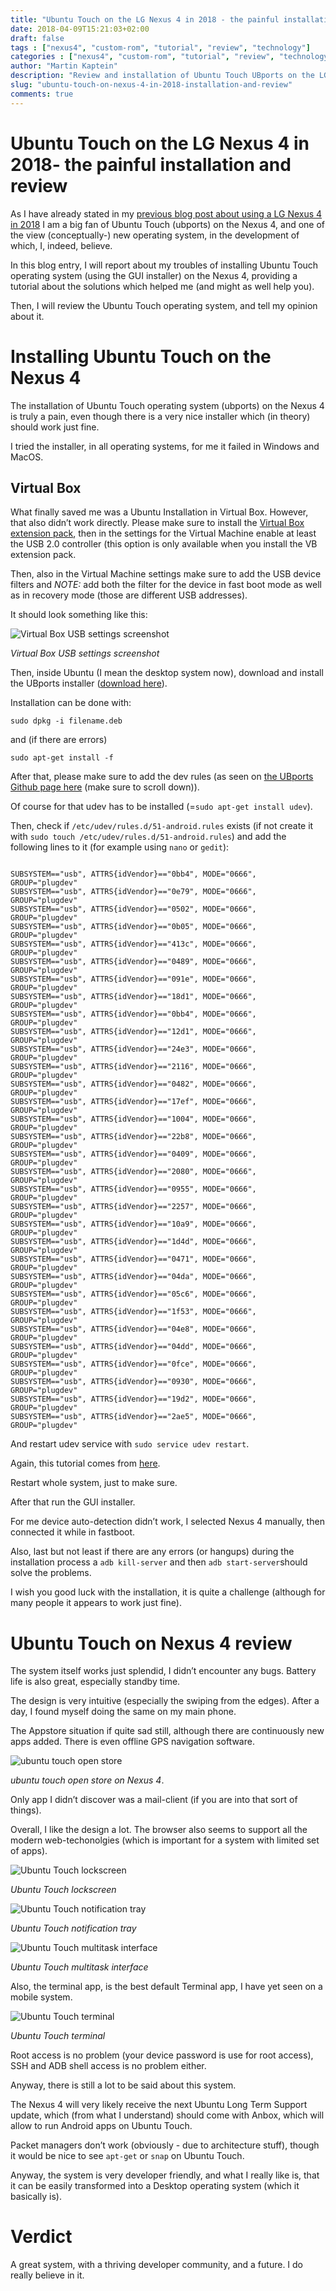 ```yaml
---
title: "Ubuntu Touch on the LG Nexus 4 in 2018 - the painful installation and review"
date: 2018-04-09T15:21:03+02:00
draft: false
tags : ["nexus4", "custom-rom", "tutorial", "review", "technology"]
categories : ["nexus4", "custom-rom", "tutorial", "review", "technology"]
author: "Martin Kaptein"
description: "Review and installation of Ubuntu Touch UBports on the LG Nexus 4 in 2018. My opinion and experience with Ubuntu Touch and tutorial for installation. Trouble installaing Ubuntu Touch operating system on Nexus 4."
slug: "ubuntu-touch-on-nexus-4-in-2018-installation-and-review"
comments: true
---
```



# Ubuntu Touch on the LG Nexus 4 in 2018- the painful installation and review


As I have already stated in my [previous blog post about using a LG Nexus 4 in 2018](../using-a-nexus-4-in-2018/) I am a big fan of Ubuntu Touch (ubports) on the Nexus 4, and one of the view (conceptually-) new operating system, in the development of which, I, indeed, believe.

In this blog entry, I will report about my troubles of installing Ubuntu Touch operating system (using the GUI installer) on the Nexus 4, providing a tutorial about the solutions which helped me (and might as well help you).

Then, I will review the Ubuntu Touch operating system, and tell my opinion about it.

# Installing Ubuntu Touch on the Nexus 4 

The installation of Ubuntu Touch operating system (ubports) on the Nexus 4 is truly a pain, even though there is a very nice installer which (in theory) should work just fine.

I tried the installer, in all operating systems, for me it failed in Windows and MacOS. 

## Virtual Box
What finally saved me was a Ubuntu Installation in Virtual Box.
However, that also didn’t work directly. Please make sure to install the [Virtual Box extension pack](https://www.virtualbox.org/wiki/Downloads), then in the settings for the Virtual Machine enable at least the USB 2.0 controller (this option is only available when you install the VB extension pack.

Then, also in the Virtual Machine settings make sure to add the USB device filters and *NOTE:* add both the filter for the device in fast boot mode as well as in recovery mode (those are different USB addresses).

It should look something like this:

![Virtual Box USB settings screenshot](/images/blog/vb-screenshot.jpg)

*Virtual Box USB settings screenshot*

Then, inside Ubuntu (I mean the desktop system now), download and install the UBports installer ([download here](https://github.com/ubports/ubports-installer/releases/latest)).

Installation can be done with:

`sudo dpkg -i filename.deb`

and (if there are errors)

`sudo apt-get install -f`

After that, please make sure to add the dev rules (as seen on [the UBports Github page here](https://github.com/ubports/ubports-installer/tree/0.1.11-beta#how-to-install) (make sure to scroll down)).

Of course for that udev has to be installed (=`sudo apt-get install udev`).

Then, check if `/etc/udev/rules.d/51-android.rules` exists (if not create it with `sudo touch /etc/udev/rules.d/51-android.rules`) and add the following lines to it (for example using `nano` or `gedit`):

```

SUBSYSTEM=="usb", ATTRS{idVendor}=="0bb4", MODE="0666", GROUP="plugdev"
SUBSYSTEM=="usb", ATTRS{idVendor}=="0e79", MODE="0666", GROUP="plugdev"  
SUBSYSTEM=="usb", ATTRS{idVendor}=="0502", MODE="0666", GROUP="plugdev"  
SUBSYSTEM=="usb", ATTRS{idVendor}=="0b05", MODE="0666", GROUP="plugdev"  
SUBSYSTEM=="usb", ATTRS{idVendor}=="413c", MODE="0666", GROUP="plugdev"  
SUBSYSTEM=="usb", ATTRS{idVendor}=="0489", MODE="0666", GROUP="plugdev"  
SUBSYSTEM=="usb", ATTRS{idVendor}=="091e", MODE="0666", GROUP="plugdev"  
SUBSYSTEM=="usb", ATTRS{idVendor}=="18d1", MODE="0666", GROUP="plugdev"  
SUBSYSTEM=="usb", ATTRS{idVendor}=="0bb4", MODE="0666", GROUP="plugdev"  
SUBSYSTEM=="usb", ATTRS{idVendor}=="12d1", MODE="0666", GROUP="plugdev"  
SUBSYSTEM=="usb", ATTRS{idVendor}=="24e3", MODE="0666", GROUP="plugdev"  
SUBSYSTEM=="usb", ATTRS{idVendor}=="2116", MODE="0666", GROUP="plugdev"  
SUBSYSTEM=="usb", ATTRS{idVendor}=="0482", MODE="0666", GROUP="plugdev"  
SUBSYSTEM=="usb", ATTRS{idVendor}=="17ef", MODE="0666", GROUP="plugdev"  
SUBSYSTEM=="usb", ATTRS{idVendor}=="1004", MODE="0666", GROUP="plugdev"  
SUBSYSTEM=="usb", ATTRS{idVendor}=="22b8", MODE="0666", GROUP="plugdev"    
SUBSYSTEM=="usb", ATTRS{idVendor}=="0409", MODE="0666", GROUP="plugdev"  
SUBSYSTEM=="usb", ATTRS{idVendor}=="2080", MODE="0666", GROUP="plugdev"  
SUBSYSTEM=="usb", ATTRS{idVendor}=="0955", MODE="0666", GROUP="plugdev"  
SUBSYSTEM=="usb", ATTRS{idVendor}=="2257", MODE="0666", GROUP="plugdev"  
SUBSYSTEM=="usb", ATTRS{idVendor}=="10a9", MODE="0666", GROUP="plugdev"  
SUBSYSTEM=="usb", ATTRS{idVendor}=="1d4d", MODE="0666", GROUP="plugdev"  
SUBSYSTEM=="usb", ATTRS{idVendor}=="0471", MODE="0666", GROUP="plugdev"  
SUBSYSTEM=="usb", ATTRS{idVendor}=="04da", MODE="0666", GROUP="plugdev"  
SUBSYSTEM=="usb", ATTRS{idVendor}=="05c6", MODE="0666", GROUP="plugdev"  
SUBSYSTEM=="usb", ATTRS{idVendor}=="1f53", MODE="0666", GROUP="plugdev"  
SUBSYSTEM=="usb", ATTRS{idVendor}=="04e8", MODE="0666", GROUP="plugdev"  
SUBSYSTEM=="usb", ATTRS{idVendor}=="04dd", MODE="0666", GROUP="plugdev"  
SUBSYSTEM=="usb", ATTRS{idVendor}=="0fce", MODE="0666", GROUP="plugdev"  
SUBSYSTEM=="usb", ATTRS{idVendor}=="0930", MODE="0666", GROUP="plugdev"  
SUBSYSTEM=="usb", ATTRS{idVendor}=="19d2", MODE="0666", GROUP="plugdev"
SUBSYSTEM=="usb", ATTRS{idVendor}=="2ae5", MODE="0666", GROUP="plugdev"

```

And restart udev service with `sudo service udev restart`.

Again, this tutorial comes from [here](https://github.com/ubports/ubports-installer/tree/0.1.11-beta#how-to-install).

Restart whole system, just to make sure.

After that run the GUI installer. 

For me device auto-detection didn’t work, I selected Nexus 4 manually, then connected it while in fastboot.

Also, last but not least if there are any errors (or hangups) during the installation process a `adb kill-server` and then `adb start-server`should solve the problems.

I wish you good luck with the installation, it is quite a challenge (although for many people it appears to work just fine).

# Ubuntu Touch on Nexus 4 review

The system itself works just splendid, I didn’t encounter any bugs. Battery life is also great, especially standby time.

The design is very intuitive (especially the swiping from the edges). After a day, I found myself doing the same on my main phone.

The Appstore situation if quite sad still, although there are continuously new apps added. There is even offline GPS navigation software.

![ubuntu touch open store](/images/blog/ubports-open-store.jpg)

*ubuntu touch open store on Nexus 4*.

Only app I didn’t discover was a mail-client (if you are into that sort of things).

Overall, I like the design a lot. The browser also seems to support all the modern web-techonolgies (which is important for a system with limited set of apps).

![Ubuntu Touch lockscreen](/images/blog/ubports-lockscreen.jpg)

*Ubuntu Touch lockscreen*

![Ubuntu Touch notification tray](/images/blog/ubports-notification.jpg)

*Ubuntu Touch notification tray*

![Ubuntu Touch multitask interface](/images/blog/ubports-multitask.jpg)

*Ubuntu Touch multitask interface*


Also, the terminal app, is the best default Terminal app, I have yet seen on a mobile system.

![Ubuntu Touch terminal](/images/blog/ubports-terminal.jpg)

*Ubuntu Touch terminal*

Root access is no problem (your device password is use for root access), SSH and ADB shell access is no problem either.

Anyway, there is still a lot to be said about this system.

The Nexus 4 will very likely receive the next Ubuntu Long Term Support update, which (from what I understand) should come with Anbox, which will allow to run Android apps on Ubuntu Touch.

Packet managers don’t work (obviously - due to architecture stuff), though it would be nice to see `apt-get` or `snap` on Ubuntu Touch.

Anyway, the system is very developer friendly, and what I really like is, that it can be easily transformed into a Desktop operating system (which it basically is).

# Verdict

A great system, with a thriving developer community, and a future. I do really believe in it.

